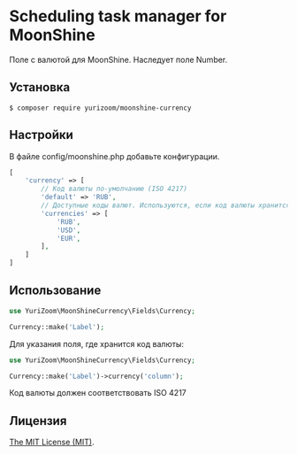Scheduling task manager for MoonShine
============================

Поле с валютой для MoonShine. Наследует поле Number.

## Установка

```
$ composer require yurizoom/moonshine-currency
```

## Настройки

В файле config/moonshine.php добавьте конфигурации.

```php
[
    'currency' => [
        // Код валюты по-умолчанию (ISO 4217)
        'default' => 'RUB',
        // Доступные коды валют. Используются, если код валюты хранится в БД
        'currencies' => [
            'RUB',
            'USD',
            'EUR',
        ],
    ]
]
```

## Использование

```php
use YuriZoom\MoonShineCurrency\Fields\Currency;

Currency::make('Label');
```

Для указания поля, где хранится код валюты:

```php
use YuriZoom\MoonShineCurrency\Fields\Currency;

Currency::make('Label')->currency('column');
```

Код валюты должен соответствовать ISO 4217

Лицензия
------------
[The MIT License (MIT)](LICENSE).
